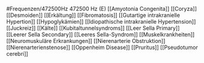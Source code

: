 #Frequenzen/472500Hz
472500 Hz (E)
[[Amyotonia Congenita]]
[[Coryza]]
[[Desmoiden]]
[[Erkältung]]
[[Fibromatosis]]
[[Gutartige intrakranielle Hypertion]]
[[Hypoglykämien]]
[[Idiopathische intrakranielle Hypertension]]
[[Juckreiz]]
[[Kälte]]
[[Kubitaltunnelsyndroms]]
[[Leer Sella Primary]]
[[Leerer Sella Secondary]]
[[Leeres Sella-Syndrom]]
[[Muskelkrankheiten]]
[[Neuromuskuläre Erkrankungen]]
[[Nierenarterie Obstruktion]]
[[Nierenarterienstenose]]
[[Oppenheim Disease]]
[[Pruritus]]
[[Pseudotumor cerebri]]